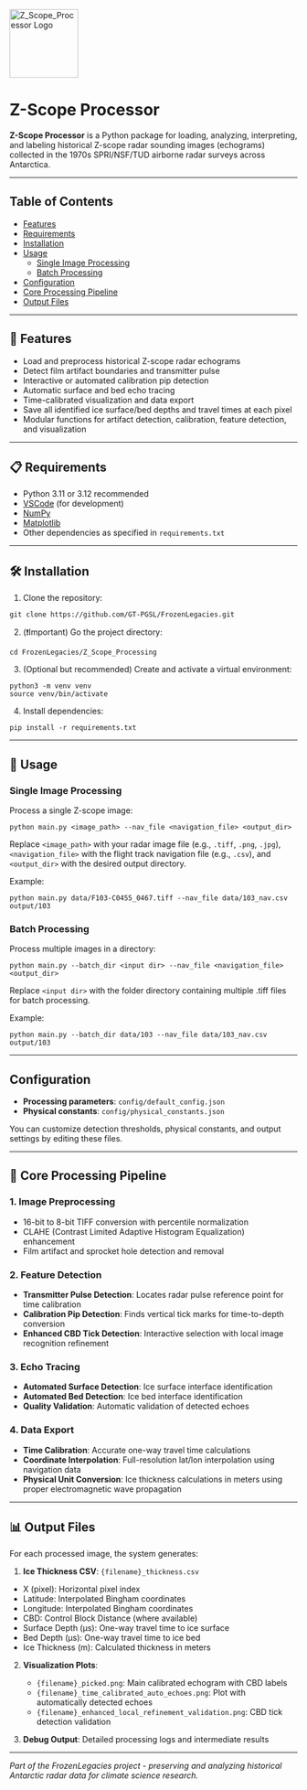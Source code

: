 <p align="left">
  <img src="docs/logo-echo-explore-combine-wbg.png" alt="Z_Scope_Processor Logo" height="120">
  <span style="font-size:2em; vertical-align: middle;">
</p>

# Z-Scope Processor

**Z-Scope Processor** is a Python package for loading, analyzing, interpreting, and labeling historical Z-scope radar sounding images (echograms) collected in the 1970s SPRI/NSF/TUD airborne radar surveys across Antarctica.

---

## Table of Contents

- [Features](#features)
- [Requirements](#requirements)
- [Installation](#installation)
- [Usage](#usage)
  - [Single Image Processing](#single-image-processing)
  - [Batch Processing](#batch-processing)
- [Configuration](#configuration)
- [Core Processing Pipeline](#core-processing-pipeline)
- [Output Files](#-output-files)
  
---

## 🚀 Features

- Load and preprocess historical Z-scope radar echograms
- Detect film artifact boundaries and transmitter pulse
- Interactive or automated calibration pip detection
- Automatic surface and bed echo tracing
- Time-calibrated visualization and data export
- Save all identified ice surface/bed depths and travel times at each pixel
- Modular functions for artifact detection, calibration, feature detection, and visualization


---

## 📋 Requirements

- Python 3.11 or 3.12 recommended
- [VSCode](https://code.visualstudio.com/) (for development)
- [NumPy](https://numpy.org/)
- [Matplotlib](https://matplotlib.org/)
- Other dependencies as specified in `requirements.txt` 

---

## 🛠️ Installation

1. Clone the repository:
```
git clone https://github.com/GT-PGSL/FrozenLegacies.git
```

2. (❗Important) Go the project directory:  
```
cd FrozenLegacies/Z_Scope_Processing
```

3. (Optional but recommended) Create and activate a virtual environment:
```
python3 -m venv venv
source venv/bin/activate
```

4. Install dependencies:
```
pip install -r requirements.txt
```

---

## 📖 Usage

### Single Image Processing

Process a single Z-scope image:

  ```
  python main.py <image_path> --nav_file <navigation_file> <output_dir>
  ```

  Replace `<image_path>` with your radar image file (e.g., `.tiff`, `.png`, `.jpg`),`<navigation_file>` with the flight track navigation file (e.g., `.csv`), and `<output_dir>` with the desired output directory. 
  
  Example:

  ```
  python main.py data/F103-C0455_0467.tiff --nav_file data/103_nav.csv output/103
  ```

### Batch Processing

Process multiple images in a directory:
```
python main.py --batch_dir <input dir> --nav_file <navigation_file> <output_dir>
```
Replace `<input dir>` with the folder directory containing multiple .tiff files for batch processing. 

 Example:

  ```
  python main.py --batch_dir data/103 --nav_file data/103_nav.csv output/103
  ```


---

## Configuration

- **Processing parameters**: `config/default_config.json`
- **Physical constants**: `config/physical_constants.json`

You can customize detection thresholds, physical constants, and output settings by editing these files.

---
## 🔧 Core Processing Pipeline

### 1. Image Preprocessing
- 16-bit to 8-bit TIFF conversion with percentile normalization
- CLAHE (Contrast Limited Adaptive Histogram Equalization) enhancement
- Film artifact and sprocket hole detection and removal

### 2. Feature Detection
- **Transmitter Pulse Detection**: Locates radar pulse reference point for time calibration
- **Calibration Pip Detection**: Finds vertical tick marks for time-to-depth conversion
- **Enhanced CBD Tick Detection**: Interactive selection with local image recognition refinement

### 3. Echo Tracing
- **Automated Surface Detection**: Ice surface interface identification
- **Automated Bed Detection**: Ice bed interface identification
- **Quality Validation**: Automatic validation of detected echoes

### 4. Data Export
- **Time Calibration**: Accurate one-way travel time calculations
- **Coordinate Interpolation**: Full-resolution lat/lon interpolation using navigation data
- **Physical Unit Conversion**: Ice thickness calculations in meters using proper electromagnetic wave propagation

--- 
## 📊 Output Files

For each processed image, the system generates:
   
1. **Ice Thickness CSV**: `{filename}_thickness.csv`
  - X (pixel): Horizontal pixel index
  - Latitude: Interpolated Bingham coordinates
  - Longitude: Interpolated Bingham coordinates  
  - CBD: Control Block Distance (where available)
  - Surface Depth (μs): One-way travel time to ice surface
  - Bed Depth (μs): One-way travel time to ice bed
  - Ice Thickness (m): Calculated thickness in meters
   
2. **Visualization Plots**:
   - `{filename}_picked.png`: Main calibrated echogram with CBD labels
   - `{filename}_time_calibrated_auto_echoes.png`: Plot with automatically detected echoes
   - `{filename}_enhanced_local_refinement_validation.png`: CBD tick detection validation

3. **Debug Output**: Detailed processing logs and intermediate results

--- 

*Part of the FrozenLegacies project - preserving and analyzing historical Antarctic radar data for climate science research.*

